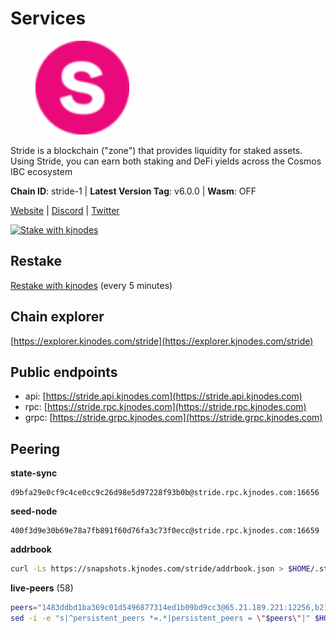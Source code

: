 # Services

<figure><img src="https://raw.githubusercontent.com/kj89/cosmos-images/main/logos/stride.png" width="150" alt=""><figcaption></figcaption></figure>

Stride is a blockchain ("zone") that provides liquidity for staked assets.  Using Stride, you can earn both staking and DeFi yields across the Cosmos IBC ecosystem

**Chain ID**: stride-1 | **Latest Version Tag**: v6.0.0 | **Wasm**: OFF

[Website](https://stride.zone) | [Discord](https://discord.gg/mzQZ8dAE7u) | [Twitter](https://twitter.com/stride_zone)

[![Stake with kjnodes](https://i.ibb.co/cr44Q8j/button-stake-with-kjnodes.png)](https://restake.app/stride/stridevaloper1j8gkhtllnp252l6g6zwzea30e7pvzqttr9768n)

## Restake

[Restake with kjnodes](https://restake.app/stride/stridevaloper1j8gkhtllnp252l6g6zwzea30e7pvzqttr9768n) (every 5 minutes)
## Chain explorer
[https://explorer.kjnodes.com/stride](https://explorer.kjnodes.com/stride)

## Public endpoints

* api: [https://stride.api.kjnodes.com](https://stride.api.kjnodes.com)
* rpc: [https://stride.rpc.kjnodes.com](https://stride.rpc.kjnodes.com)
* grpc: [https://stride.grpc.kjnodes.com](https://stride.grpc.kjnodes.com)

## Peering

**state-sync**

```text
d9bfa29e0cf9c4ce0cc9c26d98e5d97228f93b0b@stride.rpc.kjnodes.com:16656
```

**seed-node**

```text
400f3d9e30b69e78a7fb891f60d76fa3c73f0ecc@stride.rpc.kjnodes.com:16659
```

**addrbook**
```bash
curl -Ls https://snapshots.kjnodes.com/stride/addrbook.json > $HOME/.stride/config/addrbook.json
```

**live-peers** (58)
```bash
peers="1483ddbd1ba369c01d5496877314ed1b09bd9cc3@65.21.189.221:12256,b212d5740b2e11e54f56b072dc13b6134650cfb5@164.152.160.97:26656,cc35475fe1f7c345af0ea8a692f3b4b41c8f12a2@116.202.36.240:10156,ade7d4d0009c7725ee991b8c40a7f646f76bf1e3@149.102.140.108:26656,3a75e5c30eb6b7f56fe3dbcc968abc44db569389@65.108.202.143:26656,d9bfa29e0cf9c4ce0cc9c26d98e5d97228f93b0b@65.109.88.38:16656,44e797771bff124693e63a8ec331d42873cf2ae2@95.217.202.49:35656,04b797b5a56fb939a97a3c7d9c3230d09b85e8d7@93.189.30.118:26656,e1b058e5cfa2b836ddaa496b10911da62dcf182e@138.201.8.248:26656,df3f533e6b9776c11f08da804edcb810cbdd2080@65.108.234.23:12256,9ee75491e354965d8bfd8434aa093f8613bc1dce@65.108.238.103:12256,5093547fdf0430143ac66b4ee55d80e6542a6c10@217.174.247.163:26656,a3f95b0b15c31a68a7535f6068c4e14b95e90dcf@65.109.92.240:21016,8fff37214fb0ef622f1c09dccb22d6321e004c3e@109.123.242.163:50056,7ec6917a0519decec00a9a29f599c4d90ebf3b86@65.21.136.170:51656,8d7d0f32d53467c4d5e8871faf4ec58ea970fed2@157.90.179.182:26456,ed857708c330334e1e62751470d6ecddf0397459@65.109.69.59:12256,6831d67983cf5ebcb44da01737ccd6ccbd15c08e@193.70.47.90:12256,6856de6f0c70a850db2b58deb43d568fced4a524@35.208.80.214:26656,d36ac7580cc8907a00b0add8c3b047caea6df4ed@107.155.67.202:26636,748d1362c37b6267393b9fbf5fbe1191e75e2539@65.109.52.178:26656,fb24bc1de8c563e822897fba89bf150c602f3123@198.244.178.213:26656,463b1dc6903455575079572fb23407be586f2a4b@185.16.39.37:26656,d056dcd5ac8dddb23e2962a5ade6ee51f9bfd785@162.19.89.8:10456,5383a21cf2d5e513aea2c3e430133f31aa2e5d00@138.201.32.103:26656,18704d8ffb35d412adb3fb8eea62c894cf175e75@86.48.26.130:26656,2c1f55e905c7425f995947e2d600ca5ac863b8c1@15.235.53.91:13456,f8e2f80a8c58e6f53cc4940f5f1eac55c9067480@35.213.184.121:26656,a69704ad35dea3df36a169a823203bb1fec26f83@65.109.82.106:16656,05eec003db41d7ff47a317ef59f83e31bdca23c3@78.107.234.44:26656,a757fc9ea95a7f643d392ec9fdaa31cbf06e76d9@195.3.221.21:12256,ebc272824924ea1a27ea3183dd0b9ba713494f83@185.16.39.158:26886,0198f6d3ebe7bed4d176558a2ce8d341531f3e7b@74.80.183.130:26653,e726816f42831689eab9378d5d577f1d06d25716@176.9.188.21:26656,950da031d9536b9fbd0e9f0c70d65740d11d0111@192.118.76.199:26626,87a7a8cc67967d0ede5d68a1477c44a40a8705f7@108.165.178.242:26653,ea6a7b2f366bc343f0670f1673fd86001dd08eb0@65.108.122.246:26636,3fef899adcdeded56f6c69fe55c5da1624303367@163.172.101.208:4656,c938bcc723f004798750c3c533e8a6735f6d8363@38.146.3.122:12256,354ae200461dddf4e4c12e585a8c06d3ca993662@34.29.248.130:26656,1ec2a654e00e22279ee50f13f074f2bce7218681@15.235.114.194:10156,d77e7918b9f9e21ee60a8e03075ca3e5f7353912@162.55.4.253:26656,f5732d5a406bdbbf08acad017c0993c0aa8ebe70@34.145.16.183:26656,2254e6968e5c7ebc98ef5b79b388502fa44e10e1@5.161.134.44:26656,57bbce96dd84c0809f2ff1c9add9c972773544e4@50.19.73.241:26656,777274fb08ed48a4e027664e2576a8460272e43c@15.235.115.153:26656,fb8505c994cb90927c766e3c3d2db38044a596bc@139.59.31.201:26656,0d8efc8205826a74867dd063c30aa24342dd652b@83.136.251.210:26656,20f56a68a04eedc764b7e1b87b7032a50b9d4fe9@51.81.155.97:10456,722884e3add85791c34a0563253dc47901320878@65.108.238.61:36656,df43d9a9490495aa528431077b526eabeec46b52@95.217.197.100:26653,3505b1ece40f94cab8f80cfe31f5106c028ccd05@185.193.17.40:12256,b42011f01bd3987a0eb38092cbcfb44a8e4dc7f1@185.248.24.16:16656,cd680cc992983e5c8244b5529034a2e362e7a6d3@93.159.134.157:26656,bbe196ec7c537e9dac0d2575350a1aa64700cdef@129.213.159.218:26656,f93ce5616f45d6c20d061302519a5c2420e3475d@135.125.5.31:54356,5dbe792854b8f81df6c6fe5b7aa64d60b27f6100@137.184.235.212:26656,5bd8eb22efb618eb78d0f394dc7b56ad936a1560@86.48.0.190:11656"
sed -i -e "s|^persistent_peers *=.*|persistent_peers = \"$peers\"|" $HOME/.stride/config/config.toml
```

